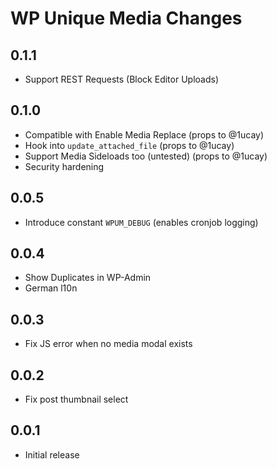 WP Unique Media Changes
=======================

0.1.1
-----
 - Support REST Requests (Block Editor Uploads)

0.1.0
-----
 - Compatible with Enable Media Replace (props to @1ucay)
 - Hook into `update_attached_file` (props to @1ucay)
 - Support Media Sideloads too (untested) (props to @1ucay)
 - Security hardening

0.0.5
-----
 - Introduce constant `WPUM_DEBUG` (enables cronjob logging)

0.0.4
-----
 - Show Duplicates in WP-Admin
 - German l10n

0.0.3
-----
 - Fix JS error when no media modal exists

0.0.2
-----
 - Fix post thumbnail select

0.0.1
-----
 - Initial release
